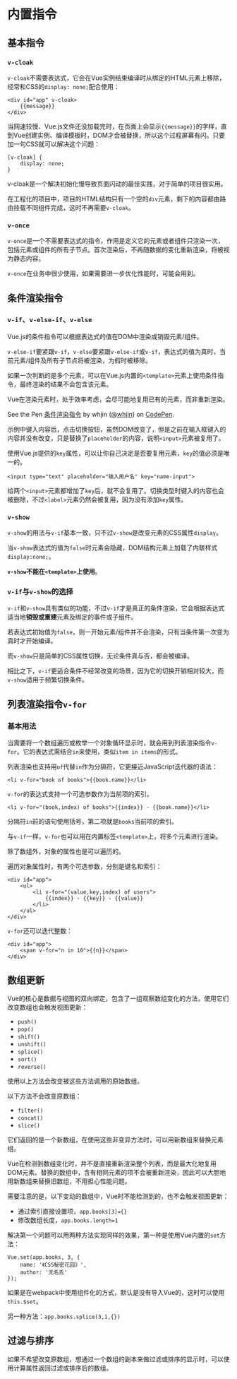 ﻿# 内置指令 #

## 基本指令 ##

### `v-cloak` ###

`v-cloak`不需要表达式，它会在Vue实例结束编译时从绑定的HTML元素上移除，经常和CSS的`display: none;`配合使用：

    <div id="app" v-cloak>
        {{message}}
    </div>
    
当网速较慢、Vue.js文件还没加载完时，在页面上会显示`{{message}}`的字样，直到Vue创建实例、编译模板时，DOM才会被替换，所以这个过程屏幕有闪。只要加一句CSS就可以解决这个问题：

    [v-cloak] {
        display: none;
    }
    
v-cloak是一个解决初始化慢导致页面闪动的最佳实践，对于简单的项目很实用。

在工程化的项目中，项目的HTML结构只有一个空的`div`元素，剩下的内容都由路由挂载不同组件完成，这时不再需要`v-cloak`。

### `v-once` ###

`v-once`是一个不需要表达式的指令，作用是定义它的元素或者组件只渲染一次，包括元素或组件的所有子节点。首次渲染后，不再随数据的变化重新渲染，将被视为静态内容。

`v-once`在业务中很少使用，如果需要进一步优化性能时，可能会用到。

## 条件渲染指令 ##

### `v-if`、`v-else-if`、`v-else` ###

Vue.js的条件指令可以根据表达式的值在DOM中渲染或销毁元素/组件。

`v-else-if`要紧跟`v-if`，`v-else`要紧跟`v-else-if`或`v-if`，表达式的值为真时，当前元素/组件及所有子节点将被渲染，为假时被移除。

如果一次判断的是多个元素，可以在Vue.js内置的`<template>`元素上使用条件指令，最终渲染的结果不会包含该元素。

Vue在渲染元素时，处于效率考虑，会尽可能地复用已有的元素，而非重新渲染。

<p data-height="265" data-theme-id="0" data-slug-hash="KewYmd" data-default-tab="html,result" data-user="whjin" data-embed-version="2" data-pen-title="条件渲染指令" class="codepen">See the Pen <a href="https://codepen.io/whjin/pen/KewYmd/">条件渲染指令</a> by whjin (<a href="https://codepen.io/whjin">@whjin</a>) on <a href="https://codepen.io">CodePen</a>.</p>
<script async src="https://static.codepen.io/assets/embed/ei.js"></script>

示例中键入内容后，点击切换按钮，虽然DOM改变了，但是之前在输入框键入的内容并没有改变，只是替换了`placeholder`的内容，说明`<input>`元素被复用了。

使用Vue.js提供的`key`属性，可以让你自己决定是否要复用元素，`key`的值必须是唯一的。

    <input type="text" placeholder="输入用户名" key="name-input">

给两个`<input>`元素都增加了`key`后，就不会复用了。切换类型时键入的内容也会被删除，不过`<label>`元素仍然会被复用，因为没有添加`key`属性。

### `v-show` ###

`v-show`的用法与`v-if`基本一致，只不过`v-show`是改变元素的CSS属性`display`。

当`v-show`表达式的值为`false`时元素会隐藏，DOM结构元素上加载了内联样式`display:none;`。

**`v-show`不能在`<template>`上使用**。

### `v-if`与`v-show`的选择 ###

`v-if`和`v-show`具有类似的功能，不过`v-if`才是真正的条件渲染，它会根据表达式适当地**销毁或重建**元素及绑定的事件或子组件。

若表达式初始值为`false`，则一开始元素/组件并不会渲染，只有当条件第一次变为真时才开始编译。

而`v-show`只是简单的CSS属性切换，无论条件真与否，都会被编译。

相比之下，`v-if`更适合条件不经常改变的场景，因为它的切换开销相对较大，而`v-show`适用于频繁切换条件。

## 列表渲染指令`v-for` ##

### 基本用法 ###

当需要将一个数组遍历或枚举一个对象循环显示时，就会用到列表渲染指令`v-for`。它的表达式需结合`in`来使用，类似`item in items`的形式。

列表渲染也支持用`of`代替`in`作为分隔符，它更接近JavaScript迭代器的语法：

    <li v-for="book of books">{{book.name}}</li>
    
`v-for`的表达式支持一个可选参数作为当前项的索引。

    <li v-for="(book,index) of books">{{index}} - {{book.name}}</li>

分隔符`in`前的语句使用括号，第二项就是`books`当前项的索引。

与`v-if`一样，`v-for`也可以用在内置标签`<template>`上，将多个元素进行渲染。

除了数组外，对象的属性也是可以遍历的。

遍历对象属性时，有两个可选参数，分别是键名和索引：

    <div id="app">
        <ul>
            <li v-for="(value,key,index) of users">
                {{index}} - {{key}} - {{value}}
            </li>
        </ul>
    </div>

`v-for`还可以迭代整数：

    <div id="app">
        <span v-for="n in 10">{{n}}</span>
    </div>

## 数组更新 ##

Vue的核心是数据与视图的双向绑定，包含了一组观察数组变化的方法，使用它们改变数组也会触发视图更新：

- `push()`
- `pop()`
- `shift()`
- `unshift()`
- `splice()`
- `sort()`
- `reverse()`

使用以上方法会改变被这些方法调用的原始数组。

以下方法不会改变原数组：

- `filter()`
- `concat()`
- `slice()`

它们返回的是一个新数组，在使用这些非变异方法时，可以用新数组来替换元素组。

Vue在检测到数组变化时，并不是直接重新渲染整个列表，而是最大化地复用DOM元素。替换的数组中，含有相同元素的项不会被重新渲染，因此可以大胆地用新数组来替换旧数组，不用担心性能问题。

需要注意的是，以下变动的数组中，Vue时不能检测到的，也不会触发视图更新：

- 通过索引直接设置项，`app.books[3]={}`
- 修改数组长度，`app.books.length=1`

解决第一个问题可以用两种方法实现同样的效果，第一种是使用Vue内置的`set`方法：

    Vue.set(app.books, 3, {
        name: '《CSS秘密花园》',
        author: '无名氏'
    });
    
如果是在webpack中使用组件化的方式，默认是没有导入Vue的，这时可以使用`this.$set`。

另一种方法：`app.books.splice(3,1,{})`

## 过滤与排序 ##

如果不希望改变原数组，想通过一个数组的副本来做过滤或排序的显示时，可以使用计算属性返回过滤或排序后的数组。
